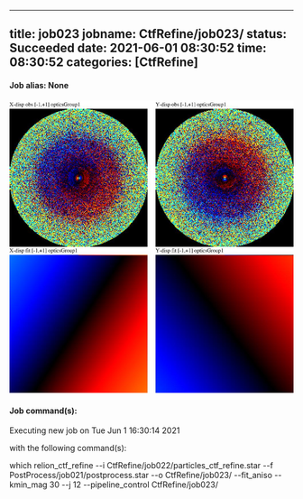 
---
title: job023
jobname: CtfRefine/job023/
status: Succeeded
date: 2021-06-01 08:30:52
time: 08:30:52
categories: [CtfRefine]
---

#### Job alias: None

![mag_disp_optics-group_1}](mag_disp_optics-group_1.jpg)




#### Job command(s):


 
 Executing new job on Tue Jun  1 16:30:14 2021
 
 with the following command(s): 

which relion_ctf_refine --i CtfRefine/job022/particles_ctf_refine.star --f PostProcess/job021/postprocess.star --o CtfRefine/job023/ --fit_aniso --kmin_mag 30 --j 12  --pipeline_control CtfRefine/job023/
 
 


